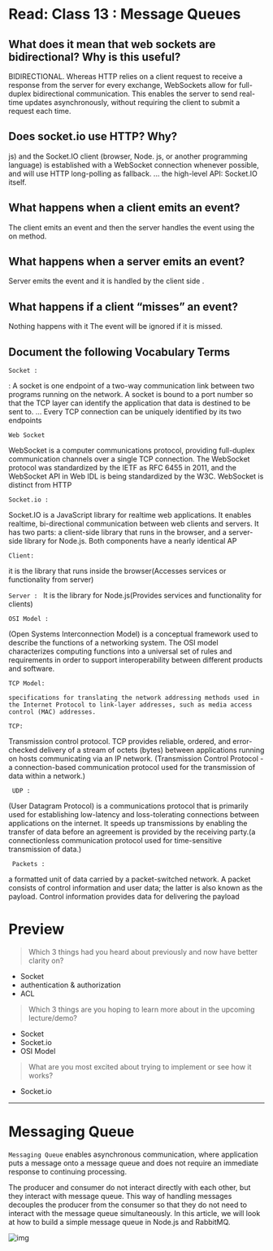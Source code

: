 # Read: Class 13 : Message Queues




## What does it mean that web sockets are bidirectional? Why is this useful?

BIDIRECTIONAL. Whereas HTTP relies on a client request to receive a response from the server for every exchange, WebSockets allow for full-duplex bidirectional communication. This enables the server to send real-time updates asynchronously, without requiring the client to submit a request each time.

## Does socket.io use HTTP? Why?

js) and the Socket.IO client (browser, Node. js, or another programming language) is established with a WebSocket connection whenever possible, and will use HTTP long-polling as fallback. ... the high-level API: Socket.IO itself.
  
## What happens when a client emits an event? 

The client emits an event and then the server handles the event using the on method.

## What happens when a server emits an event?

Server emits the event and it is handled by the client side . 

## What happens if a client “misses” an event?
 Nothing happens with it The event will be ignored if it is missed.


## Document the following Vocabulary Terms

`Socket : `

  : A socket is one endpoint of a two-way communication link between two programs running on the network. A socket is bound to a port number so that the TCP layer can identify the application that data is destined to be sent to. ... Every TCP connection can be uniquely identified by its two endpoints

 `Web Socket `

   WebSocket is a computer communications protocol, providing full-duplex communication channels over a single TCP connection. The WebSocket protocol was standardized by the IETF as RFC 6455 in 2011, and the WebSocket API in Web IDL is being standardized by the W3C. WebSocket is distinct from HTTP

`Socket.io : `

Socket.IO is a JavaScript library for realtime web applications. It enables realtime, bi-directional communication between web clients and servers. It has two parts: a client-side library that runs in the browser, and a server-side library for Node.js. Both components have a nearly identical AP

`Client: `  

it is the library that runs inside the browser(Accesses services or functionality from server)

` Server :  ` 
 It is the library for Node.js(Provides services and functionality for clients)

`OSI Model :`  

 (Open Systems Interconnection Model) is a conceptual framework used to describe the functions of a networking system. The OSI model characterizes computing functions into a universal set of rules and requirements in order to support interoperability between different products and software.



`TCP Model:`  

    specifications for translating the network addressing methods used in the Internet Protocol to link-layer addresses, such as media access control (MAC) addresses.


`TCP: `  

   Transmission control protocol. TCP provides reliable, ordered, and error-checked delivery of a stream of octets (bytes) between applications running on hosts communicating via an IP network. (Transmission Control Protocol - a connection-based communication protocol used for the transmission of data within a network.)

` UDP :`

 (User Datagram Protocol) is a communications protocol that is primarily used for establishing low-latency and loss-tolerating connections between applications on the internet. It speeds up transmissions by enabling the transfer of data before an agreement is provided by the receiving party.(a connectionless communication protocol used for time-sensitive transmission of data.)

` Packets :`

a formatted unit of data carried by a packet-switched network. A packet consists of control information and user data; the latter is also known as the payload. Control information provides data for delivering the payload

# Preview
> Which 3 things had you heard about previously and now have better clarity on?
- Socket
- authentication & authorization 
- ACL 
> Which 3 things are you hoping to learn more about in the upcoming lecture/demo? 
- Socket
- Socket.io
- OSI Model 
> What are you most excited about trying to implement or see how it works?
-   Socket.io

---------------------------------------------------------------------
# Messaging Queue 
`Messaging Queue` enables asynchronous communication, where application puts a message onto a message queue and does not require an immediate response to continuing processing. 

The producer and consumer do not interact directly with each other, but they interact with message queue. This way of handling messages decouples the producer from the consumer so that they do not need to interact with the message queue simultaneously.
In this article, we will look at how to build a simple message queue in Node.js and RabbitMQ.

![img](https://www.mulesoft.com/sites/default/files/cmm_files/what%20is%20messaging%20queue.png)


